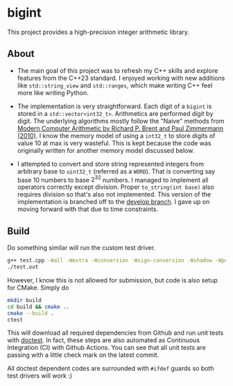 # bigint
This project provides a high-precision integer arithmetic library.

## About
- The main goal of this project was to refresh my C++ skills and explore features from the C++23 standard. I enjoyed working with new additions like `std::string_view` and `std::ranges`, which make writing C++ feel more like writing Python.

- The implementation is very straightforward. Each digit of a `bigint` is stored in a `std::vector<int32_t>`. Arithmetics are performed digit by digit. The underlying algorithms mostly follow the "Naive" methods from [Modern Computer Arithmetic by Richard P. Brent and Paul Zimmermann (2010)](https://members.loria.fr/PZimmermann/mca/mca-cup-0.5.3.pdf). I know the memory model of using a `int32_t` to store digits of value 10 at max is very wasteful. This is kept because the code was originally written for another memory model discussed below.

- I attempted to convert and store string represented integers from arbitrary base to `uint32_t` (referred as a `WORD`). That is converting say base 10 numbers to base $2^{32}$ numbers. I managed to implement all operators correctly except division. Proper `to_string(int base)` also requires division so that's also not implemented. This version of the implementation is branched off to the [develop branch](https://github.com/yex33/bigint/tree/develop). I gave up on moving forward with that due to time constraints.

## Build

Do something similar will run the custom test driver.
```bash
g++ test.cpp -Wall -Wextra -Wconversion -Wsign-conversion -Wshadow -Wpedantic -std=c++23 -o test.out
./test.out
```

However, I know this is not allowed for submission, but code is also setup for CMake. Simply do
```bash
mkdir build
cd build && cmake ..
cmake --build .
ctest
```

This will download all required dependencies from Github and run unit tests with [doctest](https://github.com/doctest/doctest). In fact, these steps are also automated as Continuous Integration (CI) with Github Actions. You can see that all unit tests are passing with a little check mark on the latest commit.

All doctest dependent codes are surrounded with `#ifdef` guards so both test drivers will work :)
